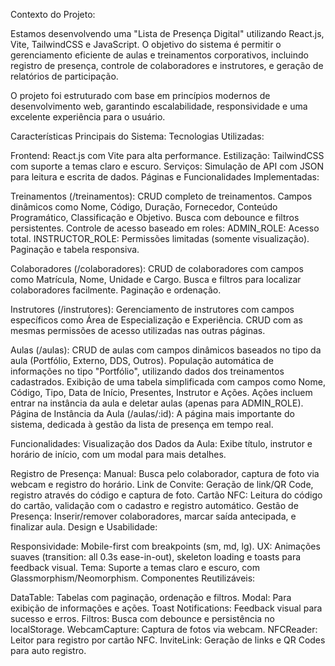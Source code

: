 Contexto do Projeto:

Estamos desenvolvendo uma "Lista de Presença Digital" utilizando React.js, Vite, TailwindCSS e JavaScript. O objetivo do sistema é permitir o gerenciamento eficiente de aulas e treinamentos corporativos, incluindo registro de presença, controle de colaboradores e instrutores, e geração de relatórios de participação.

O projeto foi estruturado com base em princípios modernos de desenvolvimento web, garantindo escalabilidade, responsividade e uma excelente experiência para o usuário.

Características Principais do Sistema:
Tecnologias Utilizadas:

Frontend: React.js com Vite para alta performance.
Estilização: TailwindCSS com suporte a temas claro e escuro.
Serviços: Simulação de API com JSON para leitura e escrita de dados.
Páginas e Funcionalidades Implementadas:

Treinamentos (/treinamentos):
CRUD completo de treinamentos.
Campos dinâmicos como Nome, Código, Duração, Fornecedor, Conteúdo Programático, Classificação e Objetivo.
Busca com debounce e filtros persistentes.
Controle de acesso baseado em roles:
ADMIN_ROLE: Acesso total.
INSTRUCTOR_ROLE: Permissões limitadas (somente visualização).
Paginação e tabela responsiva.

Colaboradores (/colaboradores):
CRUD de colaboradores com campos como Matrícula, Nome, Unidade e Cargo.
Busca e filtros para localizar colaboradores facilmente.
Paginação e ordenação.

Instrutores (/instrutores):
Gerenciamento de instrutores com campos específicos como Área de Especialização e Experiência.
CRUD com as mesmas permissões de acesso utilizadas nas outras páginas.

Aulas (/aulas):
CRUD de aulas com campos dinâmicos baseados no tipo da aula (Portfólio, Externo, DDS, Outros).
População automática de informações no tipo "Portfólio", utilizando dados dos treinamentos cadastrados.
Exibição de uma tabela simplificada com campos como Nome, Código, Tipo, Data de Início, Presentes, Instrutor e Ações.
Ações incluem entrar na instância da aula e deletar aulas (apenas para ADMIN_ROLE).
Página de Instância da Aula (/aulas/:id):
A página mais importante do sistema, dedicada à gestão da lista de presença em tempo real.

Funcionalidades:
Visualização dos Dados da Aula: Exibe título, instrutor e horário de início, com um modal para mais detalhes.

Registro de Presença:
Manual: Busca pelo colaborador, captura de foto via webcam e registro do horário.
Link de Convite: Geração de link/QR Code, registro através do código e captura de foto.
Cartão NFC: Leitura do código do cartão, validação com o cadastro e registro automático.
Gestão de Presença: Inserir/remover colaboradores, marcar saída antecipada, e finalizar aula.
Design e Usabilidade:

Responsividade: Mobile-first com breakpoints (sm, md, lg).
UX: Animações suaves (transition: all 0.3s ease-in-out), skeleton loading e toasts para feedback visual.
Tema: Suporte a temas claro e escuro, com Glassmorphism/Neomorphism.
Componentes Reutilizáveis:

DataTable: Tabelas com paginação, ordenação e filtros.
Modal: Para exibição de informações e ações.
Toast Notifications: Feedback visual para sucesso e erros.
Filtros: Busca com debounce e persistência no localStorage.
WebcamCapture: Captura de fotos via webcam.
NFCReader: Leitor para registro por cartão NFC.
InviteLink: Geração de links e QR Codes para auto registro.